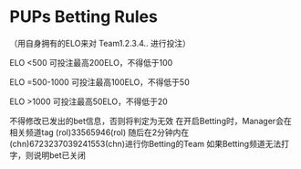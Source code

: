 # PUPs Betting Rules
（用自身拥有的ELO来对 Team1.2.3.4.. 进行投注）

ELO <500 可投注最高200ELO，不得低于100

ELO =500-1000 可投注最高100ELO，不得低于50

ELO >1000 可投注最高50ELO，不得低于20

不得修改已发出的bet信息，否则将判定为无效
在开启Betting时，Manager会在相关频道tag (rol)33565946(rol)
随后在2分钟内在(chn)6723237039241553(chn)进行你Betting的Team
如果Betting频道无法打字，则说明bet已关闭
